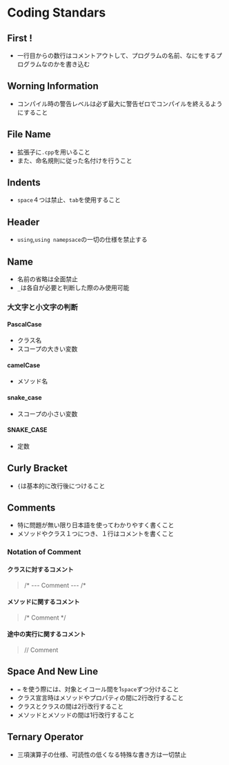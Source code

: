 # Coding Standars

## First !  
* 一行目からの数行はコメントアウトして、プログラムの名前、なにをするプログラムなのかを書き込む  

## Worning Information  
* コンパイル時の警告レベルは必ず最大に警告ゼロでコンパイルを終えるようにすること  

## File Name
* 拡張子に`.cpp`を用いること  
* また、命名規則に従った名付けを行うこと  

## Indents  
* `space`４つは禁止、`tab`を使用すること  

## Header  
* `using`,`using namepsace`の一切の仕様を禁止する

## Name  
* 名前の省略は全面禁止  
* `_`は各自が必要と判断した際のみ使用可能  
  
### 大文字と小文字の判断  
#### PascalCase  
  * クラス名
  * スコープの大きい変数  
#### camelCase	
  * メソッド名
####  snake_case
  * スコープの小さい変数  
#### SNAKE_CASE  
  * 定数  

## Curly Bracket  
* `{`は基本的に改行後につけること  

## Comments
* 特に問題が無い限り日本語を使ってわかりやすく書くこと  
* メソッドやクラス１つにつき、１行はコメントを書くこと
### Notation of Comment  
#### クラスに対するコメント  
> /* --- Comment --- /*

#### メソッドに関するコメント  
> /* Comment */

#### 途中の実行に関するコメント  
> // Comment

## Space And New Line  
* `=` を使う際には、対象とイコール間を1`space`ずつ分けること  
* クラス宣言時はメソッドやプロパティの間に2行改行すること  
* クラスとクラスの間は2行改行すること  
* メソッドとメソッドの間は1行改行すること  

## Ternary Operator 
* 三項演算子の仕様、可読性の低くなる特殊な書き方は一切禁止
